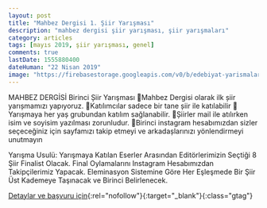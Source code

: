 ```yaml
---
layout: post
title: "Mahbez Dergisi 1. Şiir Yarışması"
description: "mahbez dergisi şiir yarışması, şiir yarışmaları"
category: articles
tags: [mayıs 2019, şiir yarışması, genel]
comments: true
lastDate: 1555880400
dateHuman: "22 Nisan 2019"
image: "https://firebasestorage.googleapis.com/v0/b/edebiyat-yarismalari.appspot.com/o/mahbez-dergi-siir-yarismasi.jpg?alt=media&token=54971e07-3563-47ee-a266-f8a44243d35b"
---
```


MAHBEZ DERGİSİ
Birinci Șiir Yarışması
📌Mahbez Dergisi olarak ilk șiir yarıșmamızı yapıyoruz.
📌Katılımcılar sadece bir tane șiir ile katılabilir
📌Yarıșmaya her yaș grubundan katılım sağlanabilir.
📌Șiirler mail ile atılırken isim ve soyisim yazılması zorunludur.
📌Birinci instagram hesabımızdan sizler seçeceğiniz için sayfamızı takip etmeyi ve arkadașlarınızı yönlendirmeyi unutmayın

Yarışma Usulü: Yarışmaya Katılan Eserler Arasından Editörlerimizin Seçtiği 8 Şiir Finalist Olacak. Final Oylamalarını Instagram Hesabımızdan Takipçilerimiz Yapacak. Eleminasyon Sistemine Göre Her Eşleşmede Bir Şiir Üst Kademeye Taşınacak ve Birinci Belirlenecek.

[Detaylar ve başvuru için](https://twitter.com/mahbezdergi/status/1109228687893979137?utm_source=edebiyatyarismalari.com&utm_medium=affiliate&utm_campaign=cpc){:rel="nofollow"}{:target="_blank"}{:class="gtag"}
